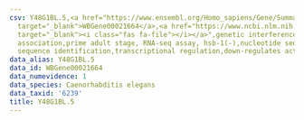 ```yaml
---
csv: Y48G1BL.5,<a href="https://www.ensembl.org/Homo_sapiens/Gene/Summary?db=core;g=WBGene00021664"
  target="_blank">WBGene00021664</a>,<a href="https://www.ncbi.nlm.nih.gov/pubmed/30894454"
  target="_blank"><i class="fas fa-file"></i></a>",genetic interference,functional
  association,prime adult stage, RNA-seq assay, hsb-1(-),nucleotide sequence identification,nucleotide
  sequence identification,transcriptional regulation,down-regulates activity
data_alias: Y48G1BL.5
data_id: WBGene00021664
data_numevidence: 1
data_species: Caenorhabditis elegans
data_taxid: '6239'
title: Y48G1BL.5
---
```

